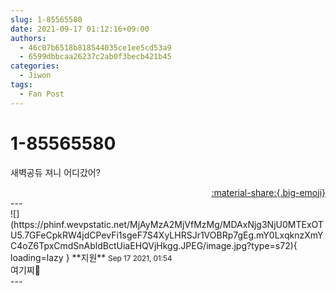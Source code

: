 ```yaml
---
slug: 1-85565580
date: 2021-09-17 01:12:16+09:00
authors:
  - 46c07b6518b818544035ce1ee5cd53a9
  - 6599dbbcaa26237c2ab0f3becb421b45
categories:
  - Jiwon
tags:
  - Fan Post
---
```


# 1-85565580

<div class="post-container" markdown="1">
<div class="content-container md-sidebar__scrollwrap" markdown="1">

새벽공듀 져니 어디갔어?

</div>
</div>

<div style="text-align: right;" markdown="1">
<a href="https://weverse.io/fromis9/fanpost/1-85565580" style="text-align: right;">:material-share:{.big-emoji}</a>
</div>
---

<div class="comments-container md-sidebar__scrollwrap" markdown="1">
<div class="comment" markdown="1">
<div class='id-container' markdown="1">
![](https://phinf.wevpstatic.net/MjAyMzA2MjVfMzMg/MDAxNjg3NjU0MTExOTU5.7GFeCpkRW4jdCPevFi1sgeF7S4XyLHRSJr1VOBRp7gEg.mY0LxqknzXmYC4oZ6TpxCmdSnAbldBctUiaEHQVjHkgg.JPEG/image.jpg?type=s72){ loading=lazy }
**<span class="artist">지원</span>** <small>Sep 17 2021, 01:54</small><br>
</div>
<div class='comment-body' markdown="1">
여기찌🤗
</div>
</div>
</div>
---

